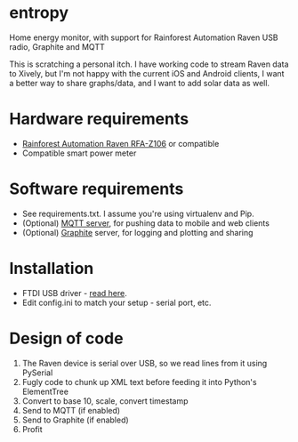 entropy
=======

Home energy monitor, with support for Rainforest Automation Raven USB radio, Graphite and MQTT

This is scratching a personal itch. I have working code to stream Raven
data to Xively, but I'm not happy with the current iOS and Android clients,
I want a better way to share graphs/data, and I want to add solar data
as well.

Hardware requirements
=====================

* [Rainforest Automation Raven RFA-Z106](http://rainforestautomation.com/raven) or compatible
* Compatible smart power meter

Software requirements
=====================

* See requirements.txt. I assume you're using virtualenv and Pip.
* (Optional) [MQTT server](http://mqtt.org/wiki/doku.php/brokers), for pushing data to mobile and web clients
* (Optional) [Graphite](http://graphite.readthedocs.org/en/latest/index.html) server, for logging and plotting and sharing

Installation
============
* FTDI USB driver - [read here](http://forums.whirlpool.net.au/archive/1928671).
* Edit config.ini to match your setup - serial port, etc.

Design of code
==============

1. The Raven device is serial over USB, so we read lines from it using PySerial
2. Fugly code to chunk up XML text before feeding it into Python's ElementTree
3. Convert to base 10, scale, convert timestamp
4. Send to MQTT (if enabled)
5. Send to Graphite (if enabled)
6. Profit